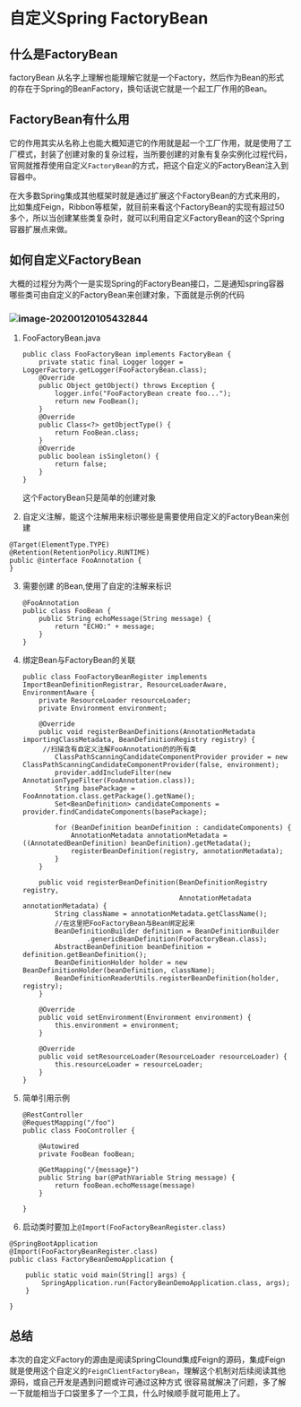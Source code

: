 # 自定义Spring FactoryBean

## 什么是FactoryBean 

factoryBean 从名字上理解也能理解它就是一个Factory，然后作为Bean的形式的存在于Spring的BeanFactory，换句话说它就是一个起工厂作用的Bean。

## FactoryBean有什么用

​		它的作用其实从名称上也能大概知道它的作用就是起一个工厂作用，就是使用了工厂模式，封装了创建对象的复杂过程，当所要创建的对象有复杂实例化过程代码，官网就推荐使用自定义`FactoryBean`的方式，把这个自定义的FactoryBean注入到容器中。

​		在大多数Spring集成其他框架时就是通过扩展这个FactoryBean的方式来用的， 比如集成Feign，Ribbon等框架，就目前来看这个FactoryBean的实现有超过50多个，所以当创建某些类复杂时，就可以利用自定义FactoryBean的这个Spring容器扩展点来做。

## 如何自定义FactoryBean

大概的过程分为两个一是实现Spring的FactoryBean接口，二是通知spring容器哪些类可由自定义的FactoryBean来创建对象，下面就是示例的代码

### ![image-20200120105432844](C:\Users\Administrator\AppData\Roaming\Typora\typora-user-images\image-20200120105432844.png)

1. FooFactoryBean.java

   ```
   public class FooFactoryBean implements FactoryBean {
       private static final Logger logger = LoggerFactory.getLogger(FooFactoryBean.class);
       @Override
       public Object getObject() throws Exception {
           logger.info("FooFactoryBean create foo...");
           return new FooBean();
       }
       @Override
       public Class<?> getObjectType() {
           return FooBean.class;
       }
       @Override
       public boolean isSingleton() {
           return false;
       }
   }
   
   ```

   这个FactoryBean只是简单的创建对象

   

2. 自定义注解，能这个注解用来标识哪些是需要使用自定义的FactoryBean来创建

```
@Target(ElementType.TYPE)
@Retention(RetentionPolicy.RUNTIME)
public @interface FooAnnotation {
}
```

3. 需要创建 的Bean,使用了自定的注解来标识

   ```
   @FooAnnotation
   public class FooBean {
       public String echoMessage(String message) {
           return "ECHO:" + message;
       }
   }
   
   ```

4. 绑定Bean与FactoryBean的关联

   ```
   public class FooFactoryBeanRegister implements ImportBeanDefinitionRegistrar, ResourceLoaderAware, EnvironmentAware {
       private ResourceLoader resourceLoader;
       private Environment environment;
   
       @Override
       public void registerBeanDefinitions(AnnotationMetadata importingClassMetadata, BeanDefinitionRegistry registry) {
       	//扫描含有自定义注解FooAnnotation的的所有类
           ClassPathScanningCandidateComponentProvider provider = new ClassPathScanningCandidateComponentProvider(false, environment);
           provider.addIncludeFilter(new AnnotationTypeFilter(FooAnnotation.class));
           String basePackage = FooAnnotation.class.getPackage().getName();
           Set<BeanDefinition> candidateComponents = provider.findCandidateComponents(basePackage);
   
           for (BeanDefinition beanDefinition : candidateComponents) {
               AnnotationMetadata annotationMetadata = ((AnnotatedBeanDefinition) beanDefinition).getMetadata();
               registerBeanDefinition(registry, annotationMetadata);
           }
       }
   
       public void registerBeanDefinition(BeanDefinitionRegistry registry,
                                          AnnotationMetadata annotationMetadata) {
           String className = annotationMetadata.getClassName();
           //在这里把FooFactoryBean与Bean绑定起来
           BeanDefinitionBuilder definition = BeanDefinitionBuilder
                   .genericBeanDefinition(FooFactoryBean.class);
           AbstractBeanDefinition beanDefinition = definition.getBeanDefinition();
           BeanDefinitionHolder holder = new BeanDefinitionHolder(beanDefinition, className);
           BeanDefinitionReaderUtils.registerBeanDefinition(holder, registry);
       }
   
       @Override
       public void setEnvironment(Environment environment) {
           this.environment = environment;
       }
   
       @Override
       public void setResourceLoader(ResourceLoader resourceLoader) {
           this.resourceLoader = resourceLoader;
       }
   }
   ```

5. 简单引用示例

   ```
   @RestController
   @RequestMapping("/foo")
   public class FooController {
   
       @Autowired
       private FooBean fooBean;
   
       @GetMapping("/{message}")
       public String bar(@PathVariable String message) {
           return fooBean.echoMessage(message)
       }
   
   }
   ```

6. 启动类时要加上`@Import(FooFactoryBeanRegister.class)`

```
@SpringBootApplication
@Import(FooFactoryBeanRegister.class)
public class FactoryBeanDemoApplication {

    public static void main(String[] args) {
        SpringApplication.run(FactoryBeanDemoApplication.class, args);
    }

}

```

## 总结

本次的自定义Factory的源由是阅读SpringClound集成Feign的源码，集成Feign就是使用这个自定义的`FeignClientFactoryBean`，理解这个机制对后续阅读其他源码，或自己开发是遇到问题或许可通过这种方式 很容易就解决了问题，多了解一下就能相当于口袋里多了一个工具，什么时候顺手就可能用上了。